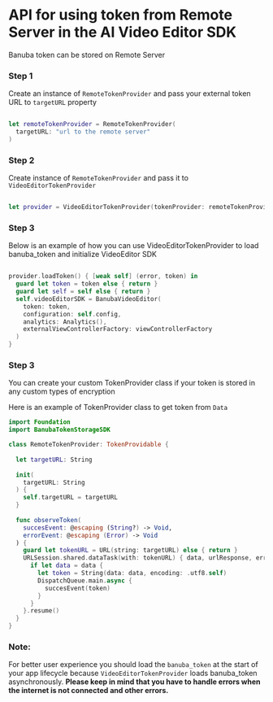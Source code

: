 # API for using token from Remote Server in the AI Video Editor SDK

Banuba token can be stored on Remote Server

### Step 1

Create an instance of ```RemoteTokenProvider``` and pass your external token URL to ```targetURL``` property

```swift

let remoteTokenProvider = RemoteTokenProvider(
  targetURL: "url to the remote server"
)

```

### Step 2

Create instance of ```RemoteTokenProvider``` and pass it to ``` VideoEditorTokenProvider```

```swift

let provider = VideoEditorTokenProvider(tokenProvider: remoteTokenProvider)

```

### Step 3

Below is an example of how you can use VideoEditorTokenProvider to load banuba_token and initialize VideoEditor SDK

```swift

provider.loadToken() { [weak self] (error, token) in
  guard let token = token else { return }
  guard let self = self else { return }
  self.videoEditorSDK = BanubaVideoEditor(
    token: token,
    configuration: self.config,
    analytics: Analytics(),
    externalViewControllerFactory: viewControllerFactory
  )
}

```

### Step 3

You can create your custom TokenProvider class if your token is stored in any custom types of encryption 

Here is an example of TokenProvider class to get token from ```Data```

```swift
import Foundation
import BanubaTokenStorageSDK

class RemoteTokenProvider: TokenProvidable {
  
  let targetURL: String
  
  init(
    targetURL: String
  ) {
    self.targetURL = targetURL
  }
  
  func observeToken(
    succesEvent: @escaping (String?) -> Void,
    errorEvent: @escaping (Error) -> Void
  ) {
    guard let tokenURL = URL(string: targetURL) else { return }
    URLSession.shared.dataTask(with: tokenURL) { data, urlResponse, error in
      if let data = data {
        let token = String(data: data, encoding: .utf8.self)
        DispatchQueue.main.async {
          succesEvent(token)
        }
      }
    }.resume()
  }
}

```

### Note:
For better user experience you should load the `banuba_token` at the start of your app lifecycle because  `VideoEditorTokenProvider` loads banuba_token asynchronously. **Please keep in mind that you have to handle errors when the internet is not connected and other errors.**
